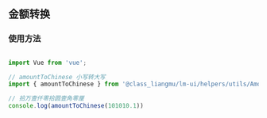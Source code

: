 ## 金额转换

### 使用方法
```javascript

import Vue from 'vue';

// amountToChinese 小写转大写
import { amountToChinese } from '@class_liangmu/lm-ui/helpers/utils/AmountTransform'

// 拾万壹仟零拾圆壹角零厘
console.log(amountToChinese(101010.1))

```